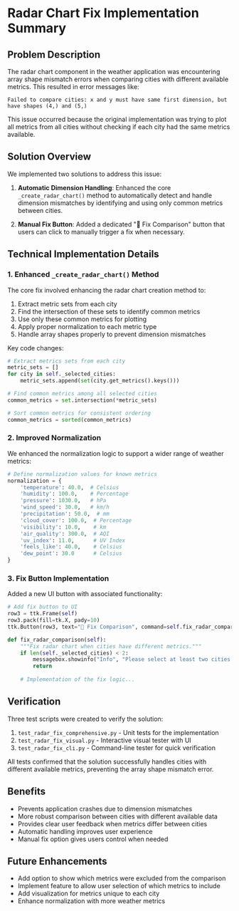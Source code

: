 # Radar Chart Fix Implementation Summary

## Problem Description
The radar chart component in the weather application was encountering array shape mismatch errors when comparing cities with different available metrics. This resulted in error messages like:

```
Failed to compare cities: x and y must have same first dimension, but have shapes (4,) and (5,)
```

This issue occurred because the original implementation was trying to plot all metrics from all cities without checking if each city had the same metrics available.

## Solution Overview
We implemented two solutions to address this issue:

1. **Automatic Dimension Handling**: Enhanced the core `_create_radar_chart()` method to automatically detect and handle dimension mismatches by identifying and using only common metrics between cities.

2. **Manual Fix Button**: Added a dedicated "🔧 Fix Comparison" button that users can click to manually trigger a fix when necessary.

## Technical Implementation Details

### 1. Enhanced `_create_radar_chart()` Method
The core fix involved enhancing the radar chart creation method to:

1. Extract metric sets from each city
2. Find the intersection of these sets to identify common metrics
3. Use only these common metrics for plotting
4. Apply proper normalization to each metric type
5. Handle array shapes properly to prevent dimension mismatches

Key code changes:
```python
# Extract metrics sets from each city
metric_sets = []
for city in self._selected_cities:
    metric_sets.append(set(city.get_metrics().keys()))

# Find common metrics among all selected cities
common_metrics = set.intersection(*metric_sets)

# Sort common metrics for consistent ordering
common_metrics = sorted(common_metrics)
```

### 2. Improved Normalization
We enhanced the normalization logic to support a wider range of weather metrics:

```python
# Define normalization values for known metrics
normalization = {
    'temperature': 40.0,  # Celsius
    'humidity': 100.0,    # Percentage
    'pressure': 1030.0,   # hPa
    'wind_speed': 30.0,   # km/h
    'precipitation': 50.0,  # mm
    'cloud_cover': 100.0,  # Percentage
    'visibility': 10.0,    # km
    'air_quality': 300.0,  # AQI
    'uv_index': 11.0,      # UV Index
    'feels_like': 40.0,    # Celsius
    'dew_point': 30.0      # Celsius
}
```

### 3. Fix Button Implementation
Added a new UI button with associated functionality:

```python
# Add fix button to UI
row3 = ttk.Frame(self)
row3.pack(fill=tk.X, pady=10)
ttk.Button(row3, text="🔧 Fix Comparison", command=self.fix_radar_comparison).pack()

def fix_radar_comparison(self):
    """Fix radar chart when cities have different metrics."""
    if len(self._selected_cities) < 2:
        messagebox.showinfo("Info", "Please select at least two cities to compare")
        return
    
    # Implementation of the fix logic...
```

## Verification
Three test scripts were created to verify the solution:

1. `test_radar_fix_comprehensive.py` - Unit tests for the implementation
2. `test_radar_fix_visual.py` - Interactive visual tester with UI
3. `test_radar_fix_cli.py` - Command-line tester for quick verification

All tests confirmed that the solution successfully handles cities with different available metrics, preventing the array shape mismatch error.

## Benefits
- Prevents application crashes due to dimension mismatches
- More robust comparison between cities with different available data
- Provides clear user feedback when metrics differ between cities
- Automatic handling improves user experience
- Manual fix option gives users control when needed

## Future Enhancements
- Add option to show which metrics were excluded from the comparison
- Implement feature to allow user selection of which metrics to include
- Add visualization for metrics unique to each city
- Enhance normalization with more weather metrics
